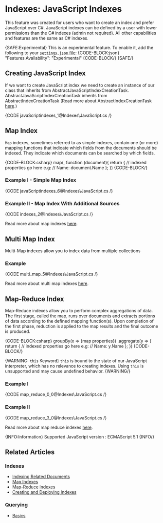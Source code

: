 # Indexes: JavaScript Indexes

This feature was created for users who want to create an index and prefer JavaScript over C#. 
JavaScript indexes can be defined by a user with lower permissions than the C# indexes (admin not required). 
All other capabilities and features are the same as C# indexes.  

{SAFE:Experimental}
This is an experimental feature. 
To enable it, add the following to your [`settings.json` file](../server/configuration/configuration-options#json):
{CODE-BLOCK:json}
"Features.Availability": "Experimental"
{CODE-BLOCK/}
{SAFE/}

## Creating  JavaScript Index

If we want to create JavaScript index we need to create an instance of our class that inherits 
from AbstractJavaScriptIndexCreationTask.   
AbstractJavaScriptIndexCreationTask inherits from AbstractIndexCreationTask 
(Read more about AbstractIndexCreationTask [here](../indexes/creating-and-deploying#Using-AbstractIndexCreationTask).)

{CODE javaScriptindexes_1@Indexes\JavaScript.cs /}

## Map Index

`Map` indexes, sometimes referred to as simple indexes, contain one (or more) mapping functions that indicate which fields from the documents should be indexed. 
They indicate which documents can be searched by which fields.

{CODE-BLOCK:csharp}
   map(<collection-name>, function (document){
        return {
            // indexed properties go here e.g:
            // Name: document.Name
        };
    })
{CODE-BLOCK/}

### Example I - Simple Map Index

{CODE javaScriptindexes_6@Indexes\JavaScript.cs /}

### Example II - Map Index With Additional Sources

{CODE indexes_2@Indexes\JavaScript.cs /}

Read more about map indexes [here](../indexes/map-indexes).

## Multi Map Index

Multi-Map indexes allow you to index data from multiple collections

### Example

{CODE multi_map_5@Indexes\JavaScript.cs /}

Read more about multi map indexes [here](../indexes/map-reduce-indexes).

## Map-Reduce Index
Map-Reduce indexes allow you to perform complex aggregations of data.
The first stage, called the map, runs over documents and extracts portions of data according to the defined mapping function(s).
Upon completion of the first phase, reduction is applied to the map results and the final outcome is produced.

{CODE-BLOCK:csharp}
   groupBy(x => {map properties})
        .aggregate(y => {
            return {
                // indexed properties go here e.g:
                // Name: y.Name
            };
        })
{CODE-BLOCK/}

{WARNING: `this` Keyword}
`this` is bound to the state of our JavaScript interpreter, which has no relevance to creating indexes. Using `this` is unsupported and may cause undefined behavior. 
{WARNING/}

### Example I

{CODE map_reduce_0_0@Indexes\JavaScript.cs /}

### Example II

{CODE map_reduce_3_0@Indexes\JavaScript.cs /}

Read more about map reduce indexes [here](../indexes/multi-map-indexes).

{INFO:Information}
Supported JavaScript version : ECMAScript 5.1
{INFO/}

## Related Articles

### Indexes

- [Indexing Related Documents](../indexes/indexing-related-documents)
- [Map Indexes](../indexes/map-indexes)
- [Map-Reduce Indexes](../indexes/map-reduce-indexes)
- [Creating and Deploying Indexes](../indexes/creating-and-deploying)

### Querying
- [Basics](../indexes/querying/basics)
